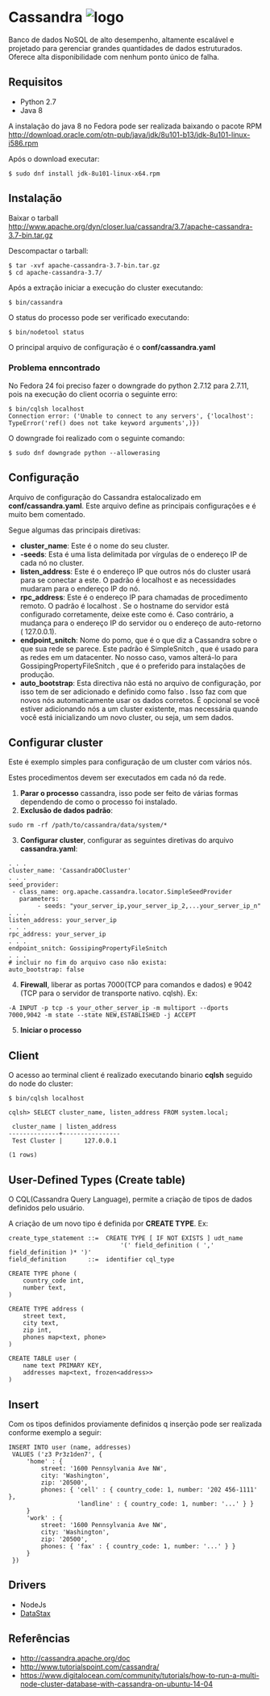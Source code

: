 # Cassandra ![logo](http://cassandra.apache.org/img/cassandra_logo.png)

Banco de dados NoSQL de alto desempenho, altamente escalável e projetado para gerenciar grandes quantidades de dados estruturados. Oferece alta disponibilidade com nenhum ponto único de falha.

## Requisitos
 * Python 2.7
 * Java 8

A instalação do java 8 no Fedora pode ser realizada baixando o pacote RPM http://download.oracle.com/otn-pub/java/jdk/8u101-b13/jdk-8u101-linux-i586.rpm

Após o download executar:
```
$ sudo dnf install jdk-8u101-linux-x64.rpm
```

## Instalação
Baixar o tarball http://www.apache.org/dyn/closer.lua/cassandra/3.7/apache-cassandra-3.7-bin.tar.gz 

Descompactar o tarball:
```shell
$ tar -xvf apache-cassandra-3.7-bin.tar.gz
$ cd apache-cassandra-3.7/
```

Após a extração iniciar a execução do cluster executando:
```shell
$ bin/cassandra
```

O status do processo pode ser verificado executando:
```shell
$ bin/nodetool status
```

O principal arquivo de configuração é o **conf/cassandra.yaml**

### Problema enncontrado
No Fedora 24 foi preciso fazer o downgrade do python 2.7.12 para 2.7.11, pois na execução do client ocorria o seguinte erro:
```shell
$ bin/cqlsh localhost
Connection error: ('Unable to connect to any servers', {'localhost': TypeError('ref() does not take keyword arguments',)})
```

O downgrade foi realizado com o seguinte comando:
```shell
$ sudo dnf downgrade python --allowerasing
```
## Configuração
Arquivo de configuração do Cassandra estalocalizado em **conf/cassandra.yaml**. Este arquivo define as principais configurações e é muito bem comentado.

Segue algumas das principais diretivas:

 * **cluster_name**: Este é o nome do seu cluster.
 * **-seeds**: Esta é uma lista delimitada por vírgulas de o endereço IP de cada nó no cluster.
 * **listen_address**: Este é o endereço IP que outros nós do cluster usará para se conectar a este. O padrão é localhost e as necessidades mudaram para o endereço IP do nó.
 * **rpc_address**: Este é o endereço IP para chamadas de procedimento remoto. O padrão é localhost . Se o hostname do servidor está configurado corretamente, deixe este como é. Caso contrário, a mudança para o endereço IP do servidor ou o endereço de auto-retorno ( 127.0.0.1).
 * **endpoint_snitch**: Nome do pomo, que é o que diz a Cassandra sobre o que sua rede se parece. Este padrão é SimpleSnitch , que é usado para as redes em um datacenter. No nosso caso, vamos alterá-lo para GossipingPropertyFileSnitch , que é o preferido para instalações de produção.
 * **auto_bootstrap**: Esta directiva não está no arquivo de configuração, por isso tem de ser adicionado e definido como falso . Isso faz com que novos nós automaticamente usar os dados corretos. É opcional se você estiver adicionando nós a um cluster existente, mas necessária quando você está inicializando um novo cluster, ou seja, um sem dados.

## Configurar cluster
Este é exemplo simples para configuração de um cluster com vários nós.

Estes procedimentos devem ser executados em cada nó da rede.

 1. **Parar o processo** cassandra, isso pode ser feito de várias formas dependendo de como o processo foi instalado.
 2. **Exclusão de dados padrão**:
 
 ```shell
 sudo rm -rf /path/to/cassandra/data/system/*
 ```
 3. **Configurar cluster**, configurar as seguintes diretivas do arquivo **cassandra.yaml**:

 ```shell
 . . .
cluster_name: 'CassandraDOCluster'
. . .
seed_provider:
  - class_name: org.apache.cassandra.locator.SimpleSeedProvider
    parameters:
         - seeds: "your_server_ip,your_server_ip_2,...your_server_ip_n"
. . .
listen_address: your_server_ip
. . .
rpc_address: your_server_ip
. . .
endpoint_snitch: GossipingPropertyFileSnitch
. . .
# incluir no fim do arquivo caso não exista:
auto_bootstrap: false
 ```
 4. **Firewall**, liberar as portas 7000(TCP para comandos e dados) e 9042 (TCP para o servidor de transporte nativo. cqlsh). Ex:
 
 ```shell
 -A INPUT -p tcp -s your_other_server_ip -m multiport --dports 7000,9042 -m state --state NEW,ESTABLISHED -j ACCEPT
 ```
 5. **Iniciar o processo**

## Client
O acesso ao terminal client é realizado executando binario **cqlsh** seguido do node do cluster:
```shell
$ bin/cqlsh localhost
```
```shell
cqlsh> SELECT cluster_name, listen_address FROM system.local;

 cluster_name | listen_address
--------------+----------------
 Test Cluster |      127.0.0.1

(1 rows)
```

## User-Defined Types (Create table)
O CQL(Cassandra Query Language), permite a criação de tipos de dados definidos pelo usuário.

A criação de um novo tipo é definida por **CREATE TYPE**. Ex:
```
create_type_statement ::=  CREATE TYPE [ IF NOT EXISTS ] udt_name
                               '(' field_definition ( ',' field_definition )* ')'
field_definition      ::=  identifier cql_type
```

```
CREATE TYPE phone (
    country_code int,
    number text,
)

CREATE TYPE address (
    street text,
    city text,
    zip int,
    phones map<text, phone>
)

CREATE TABLE user (
    name text PRIMARY KEY,
    addresses map<text, frozen<address>>
)
```

## Insert
Com os tipos definidos proviamente definidos q inserção pode ser realizada conforme exemplo a seguir:
```
INSERT INTO user (name, addresses)
 VALUES ('z3 Pr3z1den7', {
     'home' : {
         street: '1600 Pennsylvania Ave NW',
         city: 'Washington',
         zip: '20500',
         phones: { 'cell' : { country_code: 1, number: '202 456-1111' },
                   'landline' : { country_code: 1, number: '...' } }
     }
     'work' : {
         street: '1600 Pennsylvania Ave NW',
         city: 'Washington',
         zip: '20500',
         phones: { 'fax' : { country_code: 1, number: '...' } }
     }
 })
```

## Drivers

 * NodeJs
  * [DataStax](https://github.com/datastax/nodejs-driver)

## Referências
 * http://cassandra.apache.org/doc
 * http://www.tutorialspoint.com/cassandra/
 * https://www.digitalocean.com/community/tutorials/how-to-run-a-multi-node-cluster-database-with-cassandra-on-ubuntu-14-04

